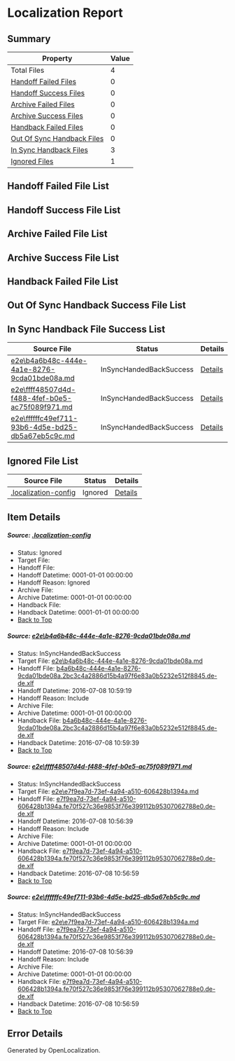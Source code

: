 # <a name='report-top'></a> Localization Report

## Summary
 Property | Value 
 -------- | ----- 
 Total Files | 4
[ Handoff Failed Files ](#handoff-failed-list)| 0
[ Handoff Success Files ](#handoff-success-list)| 0
[ Archive Failed Files ](#archive-failed-list)| 0
[ Archive Success Files ](#archive-success-list)| 0
[ Handback Failed Files ](#handback-failed-list)| 0
[ Out Of Sync Handback Files ](#outofsync-handback-success-list)| 0
[ In Sync Handback Files ](#insync-handback-success-list)| 3
[ Ignored Files ](#ignored-list)| 1

## <a name='handoff-failed-list'></a> Handoff Failed File List

## <a name='handoff-success-list'></a> Handoff Success File List

## <a name='archive-failed-list'></a> Archive Failed File List

## <a name='archive-success-list'></a> Archive Success File List

## <a name='handback-failed-list'></a> Handback Failed File List

## <a name='outofsync-handback-success-list'></a> Out Of Sync Handback Success File List

## <a name='insync-handback-success-list'></a> In Sync Handback File Success List
 Source File | Status | Details 
 ----------- | ------ | ------- 
 [e2e\b4a6b48c-444e-4a1e-8276-9cda01bde08a.md](https://github.com/OpenLocalizationTestOrg/oltest/blob/b9dd14daa758126ea50637633ec2c41cbb2aa29c/e2e/b4a6b48c-444e-4a1e-8276-9cda01bde08a.md) | InSyncHandedBackSuccess | [Details](#37bbc4611ff679a4b23fb4f1bc2c9cff6a05a0d11)
 [e2e\ffff48507d4d-f488-4fef-b0e5-ac75f089f971.md](https://github.com/OpenLocalizationTestOrg/oltest/blob/1b34fd25467c4d370ffe2fa33a99bcc8f7b36072/e2e/ffff48507d4d-f488-4fef-b0e5-ac75f089f971.md) | InSyncHandedBackSuccess | [Details](#c7c14a00a1f65e072a58e1c6d602f11159dd6e2a2)
 [e2e\ffffffc49ef711-93b6-4d5e-bd25-db5a67eb5c9c.md](https://github.com/OpenLocalizationTestOrg/oltest/blob/b9dd14daa758126ea50637633ec2c41cbb2aa29c/e2e/ffffffc49ef711-93b6-4d5e-bd25-db5a67eb5c9c.md) | InSyncHandedBackSuccess | [Details](#c7c14a00a1f65e072a58e1c6d602f11159dd6e2a3)

## <a name='ignored-list'></a> Ignored File List
 Source File | Status | Details 
 ----------- | ------ | ------- 
 [.localization-config](https://github.com/OpenLocalizationTestOrg/oltest/blob/b9dd14daa758126ea50637633ec2c41cbb2aa29c/.localization-config) | Ignored | [Details](#3d4f252ac210baf56311d7e97dcc2db10974dbd20)

## Item Details
##### <a name='3d4f252ac210baf56311d7e97dcc2db10974dbd20'></a> Source: [.localization-config](https://github.com/OpenLocalizationTestOrg/oltest/blob/b9dd14daa758126ea50637633ec2c41cbb2aa29c/.localization-config)
* Status: Ignored
* Target File: 
* Handoff File: 
* Handoff Datetime: 0001-01-01 00:00:00
* Handoff Reason: Ignored
* Archive File: 
* Archive Datetime: 0001-01-01 00:00:00
* Handback File: 
* Handback Datetime: 0001-01-01 00:00:00
* [Back to Top](#report-top)

##### <a name='37bbc4611ff679a4b23fb4f1bc2c9cff6a05a0d11'></a> Source: [e2e\b4a6b48c-444e-4a1e-8276-9cda01bde08a.md](https://github.com/OpenLocalizationTestOrg/oltest/blob/b9dd14daa758126ea50637633ec2c41cbb2aa29c/e2e/b4a6b48c-444e-4a1e-8276-9cda01bde08a.md)
* Status: InSyncHandedBackSuccess
* Target File: [e2e\b4a6b48c-444e-4a1e-8276-9cda01bde08a.md](https://github.com/OpenLocalizationTestOrg/oltest-dede-fly/blob/d3a18e5061dc309cf2d614fe23cfd0a3ac02b3ea/e2e/b4a6b48c-444e-4a1e-8276-9cda01bde08a.md)
* Handoff File: [b4a6b48c-444e-4a1e-8276-9cda01bde08a.2bc3c4a2886d15b4a97f6e83a0b5232e512f8845.de-de.xlf](https://github.com/OpenLocalizationTestOrg/olhandoff-e2e/blob/97c98365865565292a05bd308362b1677dea0b9c/ol-handoff/OpenLocalizationTestOrg/oltest-dede-fly/ci/ht/b4a6b48c-444e-4a1e-8276-9cda01bde08a.2bc3c4a2886d15b4a97f6e83a0b5232e512f8845.de-de.xlf)
* Handoff Datetime: 2016-07-08 10:59:19
* Handoff Reason: Include
* Archive File: 
* Archive Datetime: 0001-01-01 00:00:00
* Handback File: [b4a6b48c-444e-4a1e-8276-9cda01bde08a.2bc3c4a2886d15b4a97f6e83a0b5232e512f8845.de-de.xlf](https://github.com/OpenLocalizationTestOrg/olhandback-e2e/blob/4857005eed2bbb3569cd05efd6a04b8891a718f8/ol-handback/OpenLocalizationTestOrg/oltest-dede-fly/ci/ht/b4a6b48c-444e-4a1e-8276-9cda01bde08a.2bc3c4a2886d15b4a97f6e83a0b5232e512f8845.de-de.xlf)
* Handback Datetime: 2016-07-08 10:59:39
* [Back to Top](#report-top)

##### <a name='c7c14a00a1f65e072a58e1c6d602f11159dd6e2a2'></a> Source: [e2e\ffff48507d4d-f488-4fef-b0e5-ac75f089f971.md](https://github.com/OpenLocalizationTestOrg/oltest/blob/1b34fd25467c4d370ffe2fa33a99bcc8f7b36072/e2e/ffff48507d4d-f488-4fef-b0e5-ac75f089f971.md)
* Status: InSyncHandedBackSuccess
* Target File: [e2e\e7f9ea7d-73ef-4a94-a510-606428b1394a.md](https://github.com/OpenLocalizationTestOrg/oltest-dede-fly/blob/97d00b45564ed4e66a137c9e92faa627866ee56d/e2e/e7f9ea7d-73ef-4a94-a510-606428b1394a.md)
* Handoff File: [e7f9ea7d-73ef-4a94-a510-606428b1394a.fe70f527c36e9853f76e399112b95307062788e0.de-de.xlf](https://github.com/OpenLocalizationTestOrg/olhandoff-e2e/blob/e61c6beaeae7e7e5a9778c40a7fb9d97ec75d342/ol-handoff/OpenLocalizationTestOrg/oltest-dede-fly/ci/ht/e7f9ea7d-73ef-4a94-a510-606428b1394a.fe70f527c36e9853f76e399112b95307062788e0.de-de.xlf)
* Handoff Datetime: 2016-07-08 10:56:39
* Handoff Reason: Include
* Archive File: 
* Archive Datetime: 0001-01-01 00:00:00
* Handback File: [e7f9ea7d-73ef-4a94-a510-606428b1394a.fe70f527c36e9853f76e399112b95307062788e0.de-de.xlf](https://github.com/OpenLocalizationTestOrg/olhandback-e2e/blob/f1ef02f2a6bb3d994734427284841181836b6202/ol-handback/OpenLocalizationTestOrg/oltest-dede-fly/ci/ht/e7f9ea7d-73ef-4a94-a510-606428b1394a.fe70f527c36e9853f76e399112b95307062788e0.de-de.xlf)
* Handback Datetime: 2016-07-08 10:56:59
* [Back to Top](#report-top)

##### <a name='c7c14a00a1f65e072a58e1c6d602f11159dd6e2a3'></a> Source: [e2e\ffffffc49ef711-93b6-4d5e-bd25-db5a67eb5c9c.md](https://github.com/OpenLocalizationTestOrg/oltest/blob/b9dd14daa758126ea50637633ec2c41cbb2aa29c/e2e/ffffffc49ef711-93b6-4d5e-bd25-db5a67eb5c9c.md)
* Status: InSyncHandedBackSuccess
* Target File: [e2e\e7f9ea7d-73ef-4a94-a510-606428b1394a.md](https://github.com/OpenLocalizationTestOrg/oltest-dede-fly/blob/97d00b45564ed4e66a137c9e92faa627866ee56d/e2e/e7f9ea7d-73ef-4a94-a510-606428b1394a.md)
* Handoff File: [e7f9ea7d-73ef-4a94-a510-606428b1394a.fe70f527c36e9853f76e399112b95307062788e0.de-de.xlf](https://github.com/OpenLocalizationTestOrg/olhandoff-e2e/blob/e61c6beaeae7e7e5a9778c40a7fb9d97ec75d342/ol-handoff/OpenLocalizationTestOrg/oltest-dede-fly/ci/ht/e7f9ea7d-73ef-4a94-a510-606428b1394a.fe70f527c36e9853f76e399112b95307062788e0.de-de.xlf)
* Handoff Datetime: 2016-07-08 10:56:39
* Handoff Reason: Include
* Archive File: 
* Archive Datetime: 0001-01-01 00:00:00
* Handback File: [e7f9ea7d-73ef-4a94-a510-606428b1394a.fe70f527c36e9853f76e399112b95307062788e0.de-de.xlf](https://github.com/OpenLocalizationTestOrg/olhandback-e2e/blob/f1ef02f2a6bb3d994734427284841181836b6202/ol-handback/OpenLocalizationTestOrg/oltest-dede-fly/ci/ht/e7f9ea7d-73ef-4a94-a510-606428b1394a.fe70f527c36e9853f76e399112b95307062788e0.de-de.xlf)
* Handback Datetime: 2016-07-08 10:56:59
* [Back to Top](#report-top)


## Error Details

Generated by OpenLocalization.
